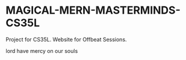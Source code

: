 # MAGICAL-MERN-MASTERMINDS-CS35L
 Project for CS35L. Website for Offbeat Sessions.

lord have mercy on our souls
